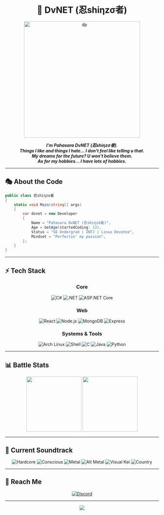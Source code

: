 <div align="center">

# 🔐 DvNET (忍shiηzσ者)

<img src="https://github.com/user-attachments/assets/81ac5e92-092c-4126-b797-f586f5372122" alt="dp" width="380px">

</div>

<p align="center">
<b><i>I'm Pahasara DvNET (忍shiηzσ者).<br>
Things I like and things I hate... I don't feel like telling u that.<br>
My dreams for the future? U won't believe them.<br>
As for my hobbies... I have lots of hobbies.</i></b><br>
</p>

---

## 🎭 About the Code

```csharp
public class 忍shiηzo者
{
    static void Main(string[] args)
    {
        var dvnet = new Developer
        {
            Name = "Pahasara DvNET (忍shiηzσ者)",
            Age = GetAge(startedCoding: 13),
            Status = "SE Undergrad | INTJ | Linux Devotee",
            Mindset = "Perfectin' my passion",
        };
    }
}
````

---

## ⚡ Tech Stack

<div align="center">

### Core
![C#](https://img.shields.io/badge/C%23-239120?style=for-the-badge&logo=c-sharp&logoColor=white)
![.NET](https://img.shields.io/badge/.NET-4120D4?style=for-the-badge&logo=dotnet&logoColor=white)
![ASP.NET Core](https://img.shields.io/badge/ASP.NET%20Core-68217A?style=for-the-badge&logo=dotnet&logoColor=white)

### Web
![React](https://img.shields.io/badge/React-20232A?style=for-the-badge&logo=react&logoColor=61DAFB)
![Node.js](https://img.shields.io/badge/Node.js-3C873A?style=for-the-badge&logo=node.js&logoColor=white)
![MongoDB](https://img.shields.io/badge/MongoDB-4EA94B?style=for-the-badge&logo=mongodb&logoColor=white)
![Express](https://img.shields.io/badge/Express-222222?style=for-the-badge&logo=express&logoColor=white)

### Systems & Tools
![Arch Linux](https://img.shields.io/badge/Arch_Linux-0773D1?style=for-the-badge&logo=arch-linux&logoColor=white)
![Shell](https://img.shields.io/badge/Shell-2E2E2E?style=for-the-badge&logo=gnu-bash&logoColor=white)
![C](https://img.shields.io/badge/C-555555?style=for-the-badge&logo=c&logoColor=white)
![Java](https://img.shields.io/badge/Java-F06019?style=for-the-badge&logo=openjdk&logoColor=white)
![Python](https://img.shields.io/badge/Python-356C9B?style=for-the-badge&logo=python&logoColor=white)

</div>

---

## 📊 Battle Stats

<div align="center">
<img height="180em" src="https://github-readme-stats.vercel.app/api?username=pahasara&show_icons=true&hide_border=true&count_private=true&include_all_commits=true&theme=radical&bg_color=0d1117&title_color=00D6FF&text_color=ffffff&icon_color=00D6FF"/>
<img height="180em" src="https://github-readme-stats.vercel.app/api/top-langs/?username=pahasara&layout=compact&hide_border=true&theme=radical&bg_color=0d1117&title_color=00D6FF&text_color=ffffff"/>
</div>

---

## 🎵 **Current Soundtrack**

<div align="center">

![Hardcore](https://img.shields.io/badge/Hardcore%20Rap-DC143C?style=for-the-badge&logo=spotify&logoColor=white)
![Conscious](https://img.shields.io/badge/Conscious%20Rap-FF6B35?style=for-the-badge&logo=spotify&logoColor=white)
![Metal](https://img.shields.io/badge/Nu%20Metal-8B0000?style=for-the-badge&logo=spotify&logoColor=white)
![Alt Metal](https://img.shields.io/badge/Alt%20Metal-2F4F4F?style=for-the-badge&logo=spotify&logoColor=white)
![Visual Kei](https://img.shields.io/badge/Visual%20Kei-FF1493?style=for-the-badge&logo=spotify&logoColor=white)
![Country](https://img.shields.io/badge/Country-DAA520?style=for-the-badge&logo=spotify&logoColor=white)

</div>

---

## 💬 **Reach Me**

<div align="center">
<a href="https://discord.com/users/1083102293496451108">
<img src="https://img.shields.io/badge/Discord-%235865F2.svg?style=for-the-badge&logo=discord&logoColor=white" alt="Discord">
</a>
</div>

---

<div align="center">
<img src="https://komarev.com/ghpvc/?username=pahasara&color=0088FF&style=flat-square&label=Profile+Views" />
</div>
